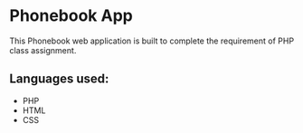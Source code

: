 <h1>Phonebook App</h1>
<p>This Phonebook web application is built to complete the requirement of PHP class assignment.</p>

<h2>Languages used:</h2>
<ul>
  <li>PHP</li>
  <li>HTML</li>
  <li>CSS</li>
</ul>

